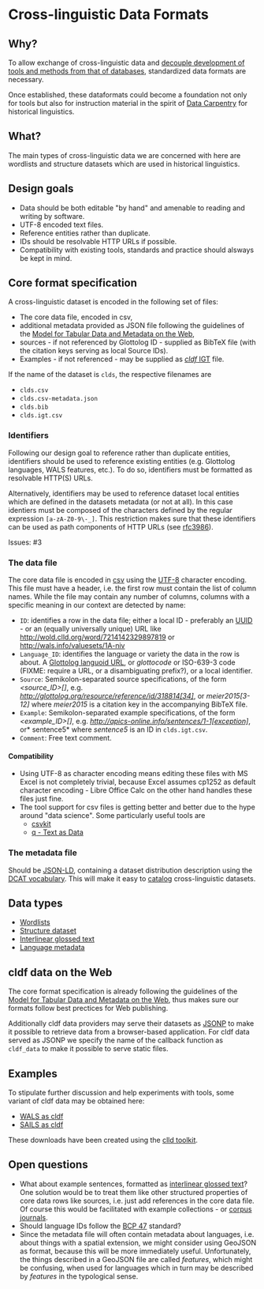 # Cross-linguistic Data Formats


## Why?

To allow exchange of cross-linguistic data and [decouple development of tools and methods from that of databases](bigger_picture.md), standardized data formats are necessary.

Once established, these dataformats could become a foundation not only for tools but also for instruction material in the spirit of [Data Carpentry](http://datacarpentry.org/) for historical linguistics.


## What?

The main types of cross-linguistic data we are concerned with here are wordlists and structure datasets which are used in historical linguistics.


## Design goals

- Data should be both editable "by hand" and amenable to reading and writing by software.
- UTF-8 encoded text files.
- Reference entities rather than duplicate.
- IDs should be resolvable HTTP URLs if possible.
- Compatibility with existing tools, standards and practice should alsways be kept in mind.


## Core format specification

A cross-linguistic dataset is encoded in the following set of files:

- The core data file, encoded in csv, 
- additional metadata provided as JSON file following the guidelines of the [Model for Tabular Data and Metadata on the Web](http://www.w3.org/TR/tabular-data-model/#standard-file-metadata), 
- sources - if not referenced by Glottolog ID - supplied as BibTeX file (with the citation keys serving as local Source IDs).
- Examples - if not referenced - may be supplied as [*cldf* IGT](igt.md) file.

If the name of the dataset is `clds`, the respective filenames are
- `clds.csv`
- `clds.csv-metadata.json`
- `clds.bib`
- `clds.igt.csv`


### Identifiers

Following our design goal to reference rather than duplicate entities, identifiers should be used to reference existing entities (e.g. Glottolog languages, WALS features, etc.). To do so, identifiers must be formatted as resolvable HTTP(S) URLs.

Alternatively, identifiers may be used to reference dataset local entities which are defined in the datasets metadata (or not at all). In this case identiers must be composed of the characters defined by the regular expression `[a-zA-Z0-9\-_]`. This restriction makes sure that these identifiers can be used as path components of HTTP URLs (see [rfc3986](https://tools.ietf.org/html/rfc3986#section-2.3)).

Issues: #3


### The data file

The core data file is encoded in [csv](http://tools.ietf.org/html/rfc4180) using the [UTF-8](http://en.wikipedia.org/wiki/UTF-8) character encoding. This file must have a header, i.e. the first row
must contain the list of column names. While the file may contain any number of columns, columns with a specific 
meaning in our context are detected by name:

- `ID`: identifies a row in the data file; either a local ID - preferably an [UUID](http://en.wikipedia.org/wiki/Universally_unique_identifier) - or an (equally universally unique) URL like http://wold.clld.org/word/7214142329897819 or http://wals.info/valuesets/1A-niv
- `Language_ID`: identifies the language or variety the data in the row is about. A [Glottolog languoid URL](http://glottolog.org), or *glottocode* or ISO-639-3 code (FIXME: require a URL, or a disambiguating prefix?), or a local identifier.
- `Source`: Semikolon-separated source specifications, of the form *<source_ID>[<source context>]*, e.g. *http://glottolog.org/resource/reference/id/318814[34]*, or *meier2015[3-12]* where *meier2015* is a citation key in the accompanying BibTeX file.
- `Example`: Semikolon-separated example specifications, of the form *<example_ID>[<context>]*, e.g. *http://apics-online.info/sentences/1-1[exception]*, or* sentence5* where *sentence5* is an ID in `clds.igt.csv`.
- `Comment`: Free text comment.


#### Compatibility

- Using UTF-8 as character encoding means editing these files with MS Excel is not completely trivial, because Excel assumes cp1252 as default character encoding - Libre Office Calc on the other hand handles these files just fine.
- The tool support for csv files is getting better and better due to the hype around "data science". Some particularly useful tools are
  - [csvkit](https://csvkit.readthedocs.org/en/stable/)
  - [q - Text as Data](http://harelba.github.io/q/)


### The metadata file

Should be [JSON-LD](http://json-ld.org/), containing a dataset distribution description using the [DCAT vocabulary](http://www.w3.org/TR/vocab-dcat/#class-distribution). This will make it easy to [catalog](http://www.w3.org/TR/vocab-dcat/#class-catalog)
cross-linguistic datasets.


## Data types

- [Wordlists](wordlist.md)
- [Structure dataset](structure_dataset.md)
- [Interlinear glossed text](igt.md)
- [Language metadata](language_metadata.md)


## cldf data on the Web

The core format specification is already following the guidelines of the [Model for Tabular Data and Metadata on the Web](http://www.w3.org/TR/tabular-data-model/), thus makes sure our formats follow best prectices for Web publishing.

Additionally cldf data providers may serve their datasets as [JSONP](http://en.wikipedia.org/wiki/JSONP) to make it possible to retrieve data from a browser-based application. For cldf data served as JSONP we specify the name of the callback function as `cldf_data` to make it possible to serve static files.


## Examples

To stipulate further discussion and help experiments with tools, some variant of cldf data may be obtained here:

- [WALS as cldf](http://wals.info/download)
- [SAILS as cldf](http://sails.clld.org/download)

These downloads have been created using the [clld toolkit](https://github.com/clld/clld/blob/master/clld/web/adapters/cldf.py).


## Open questions

- What about example sentences, formatted as [interlinear glossed text](http://en.wikipedia.org/wiki/Interlinear_gloss)? One solution would be to treat them like other structured properties of core data rows like sources, i.e. just add references in the core data file. Of course this would be facilitated with example collections - or [corpus journals](http://dlc.hypotheses.org/691).
- Should language IDs follow the [BCP 47](https://tools.ietf.org/html/bcp47) standard?
- Since the metadata file will often contain metadata about languages, i.e. about things with a spatial extension, we might consider using GeoJSON as format, because this will be more immediately useful. Unfortunately, the things described in a GeoJSON file are called *features*, which might be confusing, when used for languages which in turn may be described by *features* in the typological sense.
